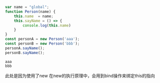 ```javascript
var name = "global";
function Person(name) {
    this.name  = name;
    this.sayName = () => {
        console.log(this.name)
    }
}
const personA = new Person('aaa');
const personB = new Person('bbb');
personA.sayName();
personB.sayName();
```

```
aaa
bbb
```

此处是因为使用了new 在new的执行原理中，会用到bind操作来绑定this的指向